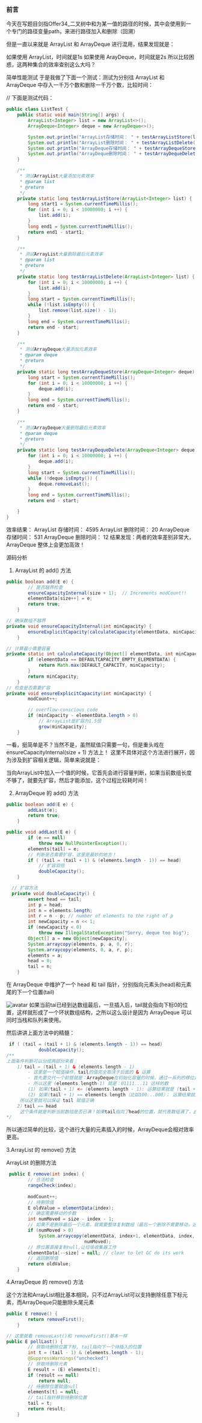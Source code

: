 ### 前言

今天在写题目剑指Offer34_二叉树中和为某一值的路径的时候，其中会使用到一个专门的路径变量path，来进行路径加入和删除（回溯）

但是一直以来就是 ArrayList 和 ArrayDeque 进行混用，结果发现就是：

如果使用 ArrayList，时间就是1s
如果使用 ArayDeque，时间就是2s
所以比较困惑，这两种集合的效率查别这么大吗？

简单性能测试
于是我做了下面一个测试：测试为分别往 ArrayList 和 ArrayDeque 中存入一千万个数和删除一千万个数，比较时间：

// 下面是测试代码：
```java
public class ListTest {
    public static void main(String[] args) {
        ArrayList<Integer> list = new ArrayList<>();
        ArrayDeque<Integer> deque = new ArrayDeque<>();

        System.out.println("ArrayList存储时间： " + testArrayListStore(list));
        System.out.println("ArrayList删除时间： " + testArrayListDelete(list));
        System.out.println("ArrayDeque存储时间： " + testArrayDequeStore(deque));
        System.out.println("ArrayDeque删除时间： " + testArrayDequeDelete(deque));
    }

    /**
     * 测试ArrayList大量添加元素效率
     * @param list
     * @return
     */
    private static long testArrayListStore(ArrayList<Integer> list) {
        long start1 = System.currentTimeMillis();
        for (int i = 0; i < 10000000; i ++) {
            list.add(i);
        }
        long end1 = System.currentTimeMillis();
        return end1 - start1;
    }

    /**
     * 测试ArrayList大量删除最后元素效率
     * @param list
     * @return
     */
    private static long testArrayListDelete(ArrayList<Integer> list) {
        for (int i = 0; i < 10000000; i ++) {
            list.add(i);
        }
        long start = System.currentTimeMillis();
        while (!list.isEmpty()) {
            list.remove(list.size() - 1);
        }
        long end = System.currentTimeMillis();
        return end - start;
    }

    /**
     * 测试ArrayDeque大量添加元素效率
     * @param deque
     * @return
     */
    private static long testArrayDequeStore(ArrayDeque<Integer> deque) {
        long start = System.currentTimeMillis();
        for (int i = 0; i < 10000000; i ++) {
            deque.add(i);
        }
        long end = System.currentTimeMillis();
        return end - start;
    }

    /**
     * 测试ArrayDeque大量删除最后元素效率
     * @param deque
     * @return
     */
    private static long testArrayDequeDelete(ArrayDeque<Integer> deque) {
        for (int i = 0; i < 10000000; i ++) {
            deque.add(i);
        }
        long start = System.currentTimeMillis();
        while (!deque.isEmpty()) {
            deque.removeLast();
        }
        long end = System.currentTimeMillis();
        return end - start;

    }
}
```
效率结果：
ArrayList  存储时间： 4595
ArrayList  删除时间： 20
ArrayDeque 存储时间： 531
ArrayDeque 删除时间： 12
结果发现：两者的效率差别非常大，ArrayDeque 整体上会更加高效！

源码分析
1. ArrayList 的 add() 方法
```java
public boolean add(E e) {
    	// 是否越界检查
        ensureCapacityInternal(size + 1);  // Increments modCount!!
        elementData[size++] = e;
        return true;
    }

// 确保数组不越界
private void ensureCapacityInternal(int minCapacity) {
        ensureExplicitCapacity(calculateCapacity(elementData, minCapacity));
	}

// 计算最小需要容量
private static int calculateCapacity(Object[] elementData, int minCapacity) {
        if (elementData == DEFAULTCAPACITY_EMPTY_ELEMENTDATA) {
            return Math.max(DEFAULT_CAPACITY, minCapacity);
        }
        return minCapacity;
    }
// 检查是否需要扩容
private void ensureExplicitCapacity(int minCapacity) {
        modCount++;

        // overflow-conscious code
        if (minCapacity - elementData.length > 0)
            // ArrayList是扩容为1.5倍
            grow(minCapacity);
    }
```
一看，挺简单是不？当然不是，虽然赋值只需要一句，但是重头戏在 ensureCapacityInternal(size + 1) 方法上！
这里不具体对这个方法进行展开，因为涉及到扩容相关逻辑，简单来说就是：

当向ArrayList中加入一个值的时候，它首先会进行容量判断，如果当前数组长度不够了，就要先扩容，然后才能添加，这个过程比较耗时间！

2. ArrayDeque 的 add() 方法
```java
public boolean add(E e) {
        addLast(e);
        return true;
    }

public void addLast(E e) {
        if (e == null)
            throw new NullPointerException();
        elements[tail] = e;
    	// 判断是否需要扩容，这里是最妙的地方！
        if ( (tail = (tail + 1) & (elements.length - 1)) == head)
            // 扩容双倍
            doubleCapacity();
    }

  // 扩容方法
  private void doubleCapacity() {
        assert head == tail;
        int p = head;
        int n = elements.length;
        int r = n - p; // number of elements to the right of p
        int newCapacity = n << 1;
        if (newCapacity < 0)
            throw new IllegalStateException("Sorry, deque too big");
        Object[] a = new Object[newCapacity];
        System.arraycopy(elements, p, a, 0, r);
        System.arraycopy(elements, 0, a, r, p);
        elements = a;
        head = 0;
        tail = n;
    }
```
在 ArrayDeque 中维护了一个 head 和 tail 指针，分别指向元素头(head)和元素尾的下一个位置(tail)

![avatar](https://img-1300762533.cos.ap-guangzhou.myqcloud.com/my-blog/image-20210428112326180.png)
如果当前tai已经到达数组最后，一旦插入后，tail就会指向下标0的位置，这样就形成了一个环状数组结构，之所以这么设计是因为 ArrayDeque 可以同时当栈和队列来使用。

然后讲讲上面方法中的精髓：
```java
 if ( (tail = (tail + 1) & (elements.length - 1)) == head)
            doubleCapacity();
/**
上面条件判断可以分成两部分来看：
	1）tail = (tail + 1) & (elements.length - 1)
		- 这里是一个赋值操作，tail的值完全取决于后面的 & 运算
		- 首先要交代一个前提就是：ArrayDeque在初始化容量的时候，通过一系列的移位运算保证了数组的长度为2^n（这部分可参考源码）
		- 所以这里 (elements.length-1) 就是：01111...11 这样的数
		(1) 如果(tail + 1) <= (elements.length - 1): 运算结果就是 (tail + 1)
		(2) 如果(tail + 1) == elements.length（比如100...000）： 运算结果就是0，即tail指向数组第一个位置（环状数组）
	 所以这里就可以保证 tail 赋值正确
	2）tail == head
	 这个条件就是判断当前数组是否已满！如果tail指向了head的位置，就代表数组满了，此时就需要进行扩容 doubleCapacity()
*/
```
所以通过简单的比较，这个进行大量的元素插入的时候，ArrayDeque会相对效率更高。

3.ArrayList 的 remove() 方法

ArrayList 的删除方法
```java
 public E remove(int index) {
     	// 合法检查
        rangeCheck(index);
		
        modCount++;
     	// 待删除值
        E oldValue = elementData(index);
		// 确定需要移动的步数
        int numMoved = size - index - 1;
        // 如果不是删除最后一个元素，就需要整体复制数组（最后一个删除不需要移动，这也很好理解）
        if (numMoved > 0)
            System.arraycopy(elementData, index+1, elementData, index,
                             numMoved);
        // 原位置直接复制null,让垃圾收集器工作
        elementData[--size] = null; // clear to let GC do its work
		// 返回删除值
        return oldValue;
    }
```
4.ArrayDeque 的 remove() 方法

这个方法和ArrayList相比基本相同，只不过ArrayList可以支持删除任意下标元素，而ArrayDeque只能删除头尾元素
```java
public E remove() {
        return removeFirst();
    }

// 这里就看 removeLast()和 removeFirst()基本一样
public E pollLast() {
    	// 获取待删除位置下标, tail指向下一个待插入的位置
        int t = (tail - 1) & (elements.length - 1);
        @SuppressWarnings("unchecked")
    	// 获取待删除元素
        E result = (E) elements[t];
        if (result == null)
            return null;
        // 待删除位置赋值null
        elements[t] = null;
        // tail指针移到待删除位置
        tail = t;
        return result;
    }
```
